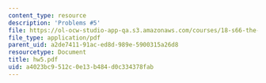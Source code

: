 ```yaml
---
content_type: resource
description: 'Problems #5'
file: https://ol-ocw-studio-app-qa.s3.amazonaws.com/courses/18-s66-the-art-of-counting-spring-2003/a4023bc9512c0e13b484d0c334378fab_hw5.pdf
file_type: application/pdf
parent_uid: a2de7411-91ac-ed8d-989e-5900315a26d8
resourcetype: Document
title: hw5.pdf
uid: a4023bc9-512c-0e13-b484-d0c334378fab
---
```

